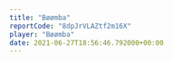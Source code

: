 ```yaml
---
title: "Bøømba"
reportCode: "8dpJrVLAZtf2m16X"
player: "Bøømba"
date: 2021-06-27T18:56:46.792000+00:00
---
```


